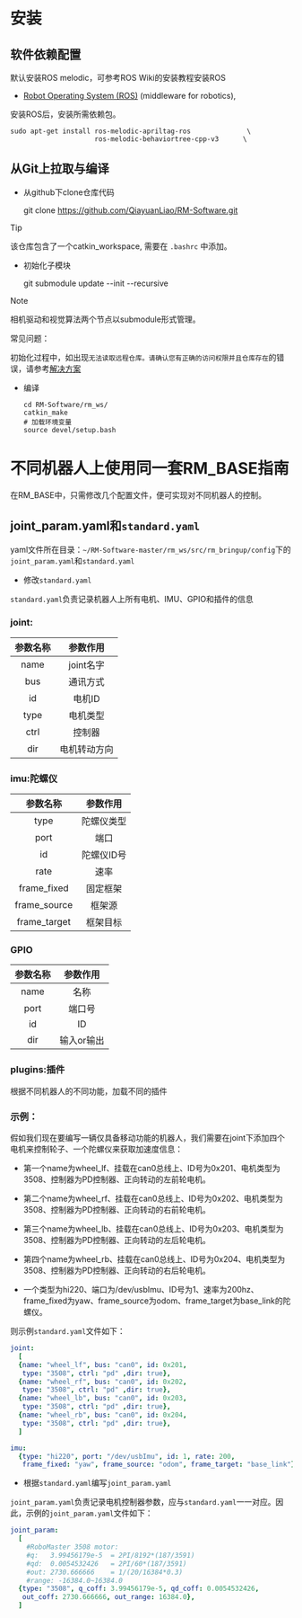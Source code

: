 # 安装
## 软件依赖配置
默认安装ROS melodic，可参考ROS Wiki的安装教程安装ROS
- [Robot Operating System (ROS)](http://wiki.ros.org/cn) (middleware for robotics),

安装ROS后，安装所需依赖包。

    sudo apt-get install ros-melodic-apriltag-ros              \
                         ros-melodic-behaviortree-cpp-v3      \

## 从Git上拉取与编译
+ 从github下clone仓库代码

    git clone https://github.com/QiayuanLiao/RM-Software.git

> [!Tip]
>
>该仓库包含了一个catkin_workspace, 需要在 `.bashrc` 中添加。

+ 初始化子模块

    git submodule update --init --recursive 

> [!Note]
>
>相机驱动和视觉算法两个节点以submodule形式管理。


常见问题：

初始化过程中，如出现```无法读取远程仓库。请确认您有正确的访问权限并且仓库存在```的错误，请参考[解决方案](https://blog.csdn.net/qq_36770641/article/details/88638573) 

+ 编译
  ```
  cd RM-Software/rm_ws/
  catkin_make
  # 加载环境变量
  source devel/setup.bash
  ```
# 不同机器人上使用同一套RM_BASE指南
在RM_BASE中，只需修改几个配置文件，便可实现对不同机器人的控制。
## joint_param.yaml和```standard.yaml```

yaml文件所在目录：```~/RM-Software-master/rm_ws/src/rm_bringup/config```下的```joint_param.yaml```和```standard.yaml```

+ 修改```standard.yaml```

```standard.yaml```负责记录机器人上所有电机、IMU、GPIO和插件的信息

### joint:

| 参数名称 |   参数作用   |
| :------: | :----------: |
|   name   |  joint名字   |
|   bus    |   通讯方式   |
|    id    |    电机ID    |
|   type   |   电机类型   |
|   ctrl   |    控制器    |
|   dir    | 电机转动方向 |

### imu:陀螺仪

|   参数名称   |  参数作用  |
| :----------: | :--------: |
|     type     | 陀螺仪类型 |
|     port     |    端口    |
|      id      | 陀螺仪ID号 |
|     rate     |    速率    |
| frame_fixed  |  固定框架  |
| frame_source |   框架源   |
| frame_target |  框架目标  |

### GPIO

| 参数名称 |  参数作用  |
| :------: | :--------: |
|   name   |    名称    |
|   port   |   端口号   |
|    id    |     ID     |
|   dir    | 输入or输出 |

### plugins:插件
根据不同机器人的不同功能，加载不同的插件
### 示例：

假如我们现在要编写一辆仅具备移动功能的机器人，我们需要在joint下添加四个电机来控制轮子、一个陀螺仪来获取加速度信息：

+ 第一个name为wheel_lf、挂载在can0总线上、ID号为0x201、电机类型为3508、控制器为PD控制器、正向转动的左前轮电机。

+ 第二个name为wheel_rf、挂载在can0总线上、ID号为0x202、电机类型为3508、控制器为PD控制器、正向转动的右前轮电机。

+ 第三个name为wheel_lb、挂载在can0总线上、ID号为0x203、电机类型为3508、控制器为PD控制器、正向转动的左后轮电机。

+ 第四个name为wheel_rb、挂载在can0总线上、ID号为0x204、电机类型为3508、控制器为PD控制器、正向转动的右后轮电机。

+ 一个类型为hi220、端口为/dev/usbImu、ID号为1、速率为200hz、frame_fixed为yaw、frame_source为odom、frame_target为base_link的陀螺仪。

  
则示例```standard.yaml```文件如下：

```yaml
joint:
  [
  {name: "wheel_lf", bus: "can0", id: 0x201,
   type: "3508", ctrl: "pd" ,dir: true},
  {name: "wheel_rf", bus: "can0", id: 0x202,
   type: "3508", ctrl: "pd" ,dir: true},
  {name: "wheel_lb", bus: "can0", id: 0x203,
   type: "3508", ctrl: "pd" ,dir: true},
  {name: "wheel_rb", bus: "can0", id: 0x204,
   type: "3508", ctrl: "pd" ,dir: true},
  ]

imu:
  {type: "hi220", port: "/dev/usbImu", id: 1, rate: 200,
   frame_fixed: "yaw", frame_source: "odom", frame_target: "base_link"}
```

+ 根据```standard.yaml```编写```joint_param.yaml```

```joint_param.yaml```负责记录电机控制器参数，应与```standard.yaml```一一对应。因此，示例的```joint_param.yaml```文件如下：

```yaml
joint_param:
  [
    #RoboMaster 3508 motor:
    #q:   3.99456179e-5  = 2PI/8192*(187/3591)
    #qd:  0.0054532426   = 2PI/60*(187/3591)
    #out: 2730.666666    = 1/(20/16384*0.3)
    #range: -16384.0~16384.0
  {type: "3508", q_coff: 3.99456179e-5, qd_coff: 0.0054532426,
   out_coff: 2730.666666, out_range: 16384.0},
  ]
```

